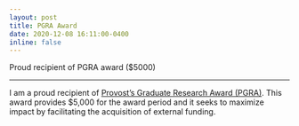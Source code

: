 ```yaml
---
layout: post
title: PGRA Award
date: 2020-12-08 16:11:00-0400
inline: false
---
```



Proud recipient of PGRA award ($5000)

***

I am a proud recipient of [Provost’s Graduate Research Award (PGRA)](https://grad.uic.edu/news-stories/fall20-award-winners/). This award provides $5,000 for the award period and it seeks to maximize impact by facilitating the acquisition of external funding. 


